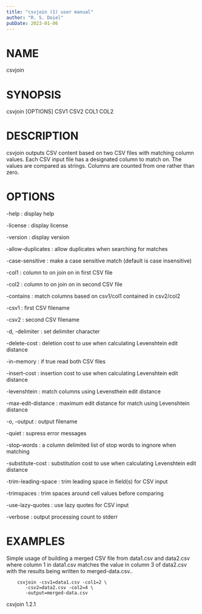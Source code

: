 ```yaml
---
title: "csvjoin (1) user manual"
author: "R. S. Doiel"
pubDate: 2023-01-06
---
```


# NAME

csvjoin

# SYNOPSIS

csvjoin [OPTIONS] CSV1 CSV2 COL1 COL2

# DESCRIPTION

csvjoin outputs CSV content based on two CSV files with matching
column values.  Each CSV input file has a designated column to match
on. The values are compared as strings. Columns are counted from one
rather than zero.

# OPTIONS

-help
: display help

-license
: display license

-version
: display version

-allow-duplicates
: allow duplicates when searching for matches

-case-sensitive
: make a case sensitive match (default is case insensitive)

-col1
: column to on join on in first CSV file

-col2
: column to on join on in second CSV file

-contains
: match columns based on csv1/col1 contained in csv2/col2

-csv1
: first CSV filename

-csv2
: second CSV filename

-d, -delimiter
: set delimiter character

-delete-cost
: deletion cost to use when calculating Levenshtein edit distance

-in-memory
: if true read both CSV files

-insert-cost
: insertion cost to use when calculating Levenshtein edit distance

-levenshtein
: match columns using Levensthein edit distance

-max-edit-distance
: maximum edit distance for match using Levenshtein distance

-o, -output
: output filename

-quiet
: supress error messages

-stop-words
: a column delimited list of stop words to ingnore when matching

-substitute-cost
: substitution cost to use when calculating Levenshtein edit distance

-trim-leading-space
: trim leading space in field(s) for CSV input

-trimspaces
: trim spaces around cell values before comparing

-use-lazy-quotes
: use lazy quotes for CSV input

-verbose
: output processing count to stderr


# EXAMPLES

Simple usage of building a merged CSV file from data1.csv
and data2.csv where column 1 in data1.csv matches the value in
column 3 of data2.csv with the results being written to 
merged-data.csv..

~~~
    csvjoin -csv1=data1.csv -col1=2 \
       -csv2=data2.csv -col2=4 \
       -output=merged-data.csv
~~~

csvjoin 1.2.1



